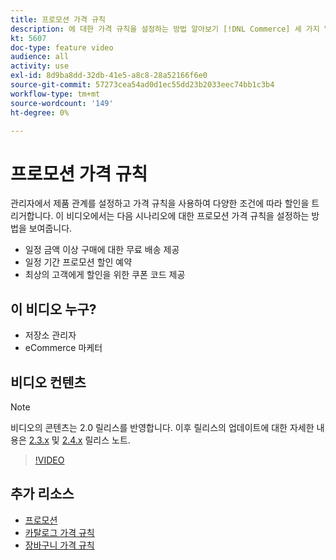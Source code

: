 ```yaml
---
title: 프로모션 가격 규칙
description: 에 대한 가격 규칙을 설정하는 방법 알아보기 [!DNL Commerce] 세 가지 일반적인 시나리오에 대한 storefront 프로모션.
kt: 5607
doc-type: feature video
audience: all
activity: use
exl-id: 8d9ba8dd-32db-41e5-a8c8-28a52166f6e0
source-git-commit: 57273cea54ad0d1ec55dd23b2033eec74bb1c3b4
workflow-type: tm+mt
source-wordcount: '149'
ht-degree: 0%

---
```


# 프로모션 가격 규칙

관리자에서 제품 관계를 설정하고 가격 규칙을 사용하여 다양한 조건에 따라 할인을 트리거합니다. 이 비디오에서는 다음 시나리오에 대한 프로모션 가격 규칙을 설정하는 방법을 보여줍니다.

- 일정 금액 이상 구매에 대한 무료 배송 제공
- 일정 기간 프로모션 할인 예약
- 최상의 고객에게 할인을 위한 쿠폰 코드 제공

## 이 비디오 누구?

- 저장소 관리자
- eCommerce 마케터

## 비디오 컨텐츠

>[!NOTE]
>
>비디오의 콘텐츠는 2.0 릴리스를 반영합니다. 이후 릴리스의 업데이트에 대한 자세한 내용은 [2.3.x](https://devdocs.magento.com/guides/v2.3/release-notes/bk-release-notes.html) 및 [2.4.x](https://devdocs.magento.com/guides/v2.4/release-notes/bk-release-notes.html) 릴리스 노트.

>[!VIDEO](https://video.tv.adobe.com/v/35773?quality=12&learn=on)

## 추가 리소스

- [프로모션](https://docs.magento.com/user-guide/marketing/promotions.html)
- [카탈로그 가격 규칙](https://docs.magento.com/user-guide/marketing/price-rules-catalog.html)
- [장바구니 가격 규칙](https://docs.magento.com/user-guide/marketing/price-rules-cart.html)
